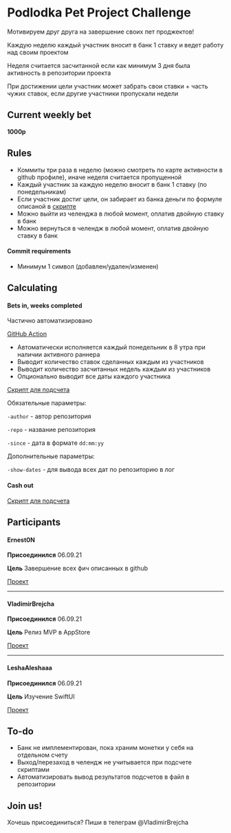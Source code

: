 # Podlodka Pet Project Challenge

Мотивируем друг друга на завершение своих пет проджектов!

Каждую неделю каждый участник вносит в банк 1 ставку и ведет работу над своим проектом

Неделя считается засчитанной если как минимум 3 дня была активность в репозитории проекта

При достижении цели участник может забрать свои ставки + часть чужих ставок, если другие участники пропускали недели

## Current weekly bet

**1000р**

## Rules

- Коммиты три раза в неделю (можно смотреть по карте активности в github профиле), иначе неделя считается пропущенной
- Каждый участник за каждую неделю вносит в банк 1 ставку (по понедельникам)
- Если участник достиг цели, он забирает из банка деньги по формуле описаной в [скрипте](ChallengeWinCalculator.swift)
- Можно выйти из челенджа в любой момент, оплатив двойную ставку в банк
- Можно вернуться в челендж в любой момент, оплатив двойную ставку в банк

#### Commit requirements

- Минимум 1 символ (добавлен/удален/изменен)

## Calculating

#### Bets in, weeks completed

Частично автоматизировано

[GitHub Action](.github/workflows/calculateParticipantsWeeks.yml)

- Автоматически исполняется каждый понедельник в 8 утра при наличии активного раннера
- Выводит количество ставок сделанных каждым из участников
- Выводит количество засчитанных недель каждым из участников
- Опционально выводит все даты каждого участника

[Скрипт для подсчета](ChallengeActiveWeeksCalculator.swift)

Обязательные параметры:

`-author` - автор репозитория

`-repo` - название репозитория

`-since` - дата в формате `dd:mm:yy`

Дополнительные параметры:

`-show-dates` - для вывода всех дат по репозиторию в лог

#### Cash out

[Скрипт для подсчета](ChallengeWinCalculator.swift)

## Participants

#### Ernest0N

**Присоединился** 06.09.21

**Цель** Завершение всех фич описанных в github

[Проект](https://github.com/Ernest0-Production/RedmineClient)

---

#### VladimirBrejcha

**Присоединился** 06.09.21

**Цель** Релиз MVP в AppStore

[Проект](https://github.com/VladimirBrejcha/Rise)

---

#### LeshaAleshaaa

**Присоединился** 06.09.21

**Цель** Изучение SwiftUI

[Проект](https://github.com/LeshaAleshaaa/SwiftUIProject)

## To-do

- Банк не имплементирован, пока храним монетки у себя на отдельном счету
- Выход/перезаход в челендж не учитывается при подсчете скриптами
- Автоматизировать вывод результатов подсчетов в файл в репозитории

## Join us!

Хочешь присоединиться? Пиши в телеграм @VladimirBrejcha
